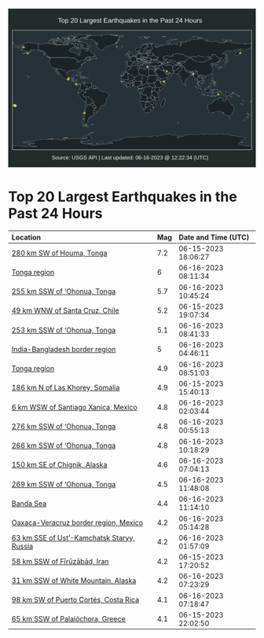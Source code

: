 ![Map](./map.png)

# Top 20 Largest Earthquakes in the Past 24 Hours

| Location | Mag | Date and Time (UTC) |
|:---|:---|:---|
| [280 km SW of Houma, Tonga](https://earthquake.usgs.gov/earthquakes/eventpage/us7000k8qh) | 7.2 | 06-15-2023 18:06:27 |
| [Tonga region](https://earthquake.usgs.gov/earthquakes/eventpage/us7000k8vq) | 6 | 06-16-2023 08:11:34 |
| [255 km SSW of ‘Ohonua, Tonga](https://earthquake.usgs.gov/earthquakes/eventpage/us7000k8we) | 5.7 | 06-16-2023 10:45:24 |
| [49 km WNW of Santa Cruz, Chile](https://earthquake.usgs.gov/earthquakes/eventpage/us7000k8rm) | 5.2 | 06-15-2023 19:07:34 |
| [253 km SSW of ‘Ohonua, Tonga](https://earthquake.usgs.gov/earthquakes/eventpage/us7000k8vx) | 5.1 | 06-16-2023 08:41:33 |
| [India-Bangladesh border region](https://earthquake.usgs.gov/earthquakes/eventpage/us7000k8uw) | 5 | 06-16-2023 04:46:11 |
| [Tonga region](https://earthquake.usgs.gov/earthquakes/eventpage/us7000k8vy) | 4.9 | 06-16-2023 08:51:03 |
| [186 km N of Las Khorey, Somalia](https://earthquake.usgs.gov/earthquakes/eventpage/us7000k8nx) | 4.9 | 06-15-2023 15:40:13 |
| [6 km WSW of Santiago Xanica, Mexico](https://earthquake.usgs.gov/earthquakes/eventpage/us7000k8uk) | 4.8 | 06-16-2023 02:03:44 |
| [276 km SSW of ‘Ohonua, Tonga](https://earthquake.usgs.gov/earthquakes/eventpage/us7000k8uf) | 4.8 | 06-16-2023 00:55:13 |
| [266 km SSW of ‘Ohonua, Tonga](https://earthquake.usgs.gov/earthquakes/eventpage/us7000k8wb) | 4.8 | 06-16-2023 10:18:29 |
| [150 km SE of Chignik, Alaska](https://earthquake.usgs.gov/earthquakes/eventpage/ak0237oaxvrl) | 4.6 | 06-16-2023 07:04:13 |
| [269 km SSW of ‘Ohonua, Tonga](https://earthquake.usgs.gov/earthquakes/eventpage/us7000k8wn) | 4.5 | 06-16-2023 11:48:08 |
| [Banda Sea](https://earthquake.usgs.gov/earthquakes/eventpage/us7000k8wg) | 4.4 | 06-16-2023 11:14:10 |
| [Oaxaca-Veracruz border region, Mexico](https://earthquake.usgs.gov/earthquakes/eventpage/us7000k8uy) | 4.2 | 06-16-2023 05:14:28 |
| [63 km SSE of Ust’-Kamchatsk Staryy, Russia](https://earthquake.usgs.gov/earthquakes/eventpage/us7000k8um) | 4.2 | 06-16-2023 01:57:09 |
| [58 km SSW of Fīrūzābād, Iran](https://earthquake.usgs.gov/earthquakes/eventpage/us7000k8q0) | 4.2 | 06-15-2023 17:20:52 |
| [31 km SSW of White Mountain, Alaska](https://earthquake.usgs.gov/earthquakes/eventpage/ak0237ob1zi0) | 4.2 | 06-16-2023 07:23:29 |
| [98 km SW of Puerto Cortés, Costa Rica](https://earthquake.usgs.gov/earthquakes/eventpage/us7000k8vj) | 4.1 | 06-16-2023 07:18:47 |
| [65 km SSW of Palaióchora, Greece](https://earthquake.usgs.gov/earthquakes/eventpage/us7000k8t3) | 4.1 | 06-15-2023 22:02:50 |
